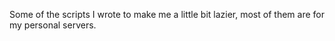 Some of the scripts I wrote to make me a little bit lazier, most of them are for my personal servers.
